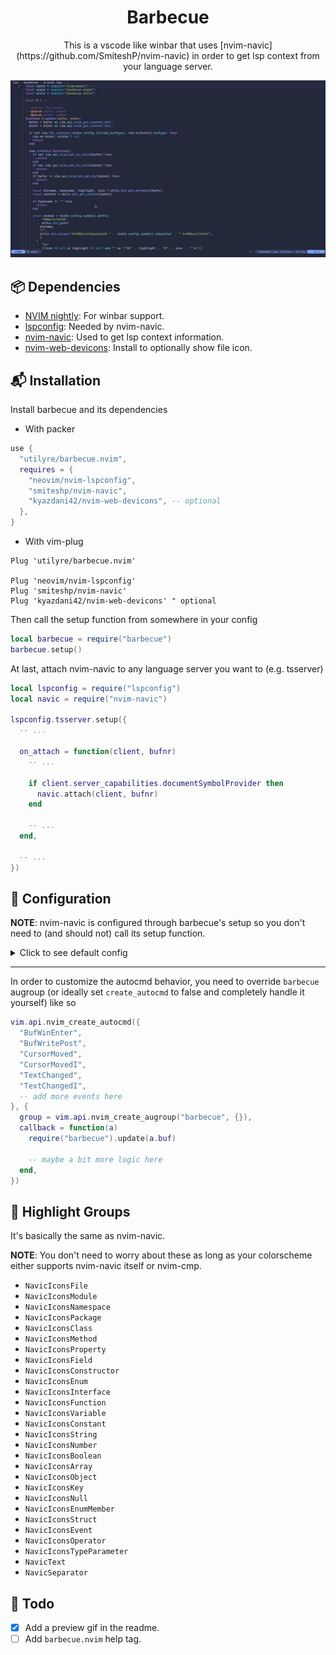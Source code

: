 <h1 align="center">Barbecue</h1>

<p align="center">
  This is a vscode like winbar that uses
  [nvim-navic](https://github.com/SmiteshP/nvim-navic) in order to get lsp
  context from your language server.
</p>

![preview](./preview.gif)

## 📦 Dependencies

- [NVIM nightly](https://github.com/neovim/neovim/releases/tag/nightly): For winbar support.
- [lspconfig](https://github.com/neovim/nvim-lspconfig): Needed by nvim-navic.
- [nvim-navic](https://github.com/smiteshp/nvim-navic): Used to get lsp context information.
- [nvim-web-devicons](https://github.com/kyazdani42/nvim-web-devicons): Install to optionally show file icon.

## 📬 Installation

Install barbecue and its dependencies

- With packer

```lua
use {
  "utilyre/barbecue.nvim",
  requires = {
    "neovim/nvim-lspconfig",
    "smiteshp/nvim-navic",
    "kyazdani42/nvim-web-devicons", -- optional
  },
}
```

- With vim-plug

```vim
Plug 'utilyre/barbecue.nvim'

Plug 'neovim/nvim-lspconfig'
Plug 'smiteshp/nvim-navic'
Plug 'kyazdani42/nvim-web-devicons' " optional
```

Then call the setup function from somewhere in your config

```lua
local barbecue = require("barbecue")
barbecue.setup()
```

At last, attach nvim-navic to any language server you want to (e.g. tsserver)

```lua
local lspconfig = require("lspconfig")
local navic = require("nvim-navic")

lspconfig.tsserver.setup({
  -- ...

  on_attach = function(client, bufnr)
    -- ...

    if client.server_capabilities.documentSymbolProvider then
      navic.attach(client, bufnr)
    end

    -- ...
  end,

  -- ...
})
```

## 🚠 Configuration

**NOTE**: nvim-navic is configured through barbecue's setup so you don't need
to (and should not) call its setup function.

<details>
  <summary>Click to see default config</summary>

  ```lua
  local barbecue = require("barbecue")

  barbecue.setup({
    ---whether to create winbar updater autocmd
    ---@type boolean
    create_autocmd = true,

    ---buftypes to enable winbar in
    ---@type table
    include_buftypes = { "" },

    ---filetypes not to enable winbar in
    ---@type table
    exclude_filetypes = { "toggleterm" },

    ---returns a string to be shown at the end of winbar
    ---@param bufnr number
    ---@return string
    custom_section = function(bufnr)
      return ""
    end,

    ---:help filename-modifiers
    modifiers = {
      ---@type string
      dirname = ":~:.",

      ---@type string
      basename = "",
    },

    symbols = {
      ---string to be shown at the start of winbar
      ---@type string
      prefix = " ",

      ---entry separator
      ---@type string
      separator = "",

      ---string to be shown when buffer is modified
      ---@type string
      modified = "",

      ---string to be shown when context is available but empty
      ---@type string
      default_context = "…",
    },

    ---icons for different context entry kinds
    kinds = {
      ---@type string
      File = "",

      ---@type string
      Package = "",

      ---@type string
      Module = "",

      ---@type string
      Namespace = "",

      ---@type string
      Class = "",

      ---@type string
      Constructor = "",

      ---@type string
      Field = "",

      ---@type string
      Property = "",

      ---@type string
      Method = "",

      ---@type string
      Struct = "",

      ---@type string
      Event = "",

      ---@type string
      Interface = "",

      ---@type string
      Enum = "",

      ---@type string
      EnumMember = "",

      ---@type string
      Constant = "",

      ---@type string
      Function = "",

      ---@type string
      TypeParameter = "",

      ---@type string
      Variable = "",

      ---@type string
      Operator = "",

      ---@type string
      Null = "",

      ---@type string
      Boolean = "",

      ---@type string
      Number = "",

      ---@type string
      String = "",

      ---@type string
      Key = "",

      ---@type string
      Array = "",

      ---@type string
      Object = "",
    },
  })
  ```
</details>

---

In order to customize the autocmd behavior, you need to override `barbecue`
augroup (or ideally set `create_autocmd` to false and completely handle it
yourself) like so

```lua
vim.api.nvim_create_autocmd({
  "BufWinEnter",
  "BufWritePost",
  "CursorMoved",
  "CursorMovedI",
  "TextChanged",
  "TextChangedI",
  -- add more events here
}, {
  group = vim.api.nvim_create_augroup("barbecue", {}),
  callback = function(a)
    require("barbecue").update(a.buf)

    -- maybe a bit more logic here
  end,
})
```

## 🎨 Highlight Groups

It's basically the same as nvim-navic.

**NOTE**: You don't need to worry about these as long as your colorscheme
either supports nvim-navic itself or nvim-cmp.

- `NavicIconsFile`
- `NavicIconsModule`
- `NavicIconsNamespace`
- `NavicIconsPackage`
- `NavicIconsClass`
- `NavicIconsMethod`
- `NavicIconsProperty`
- `NavicIconsField`
- `NavicIconsConstructor`
- `NavicIconsEnum`
- `NavicIconsInterface`
- `NavicIconsFunction`
- `NavicIconsVariable`
- `NavicIconsConstant`
- `NavicIconsString`
- `NavicIconsNumber`
- `NavicIconsBoolean`
- `NavicIconsArray`
- `NavicIconsObject`
- `NavicIconsKey`
- `NavicIconsNull`
- `NavicIconsEnumMember`
- `NavicIconsStruct`
- `NavicIconsEvent`
- `NavicIconsOperator`
- `NavicIconsTypeParameter`
- `NavicText`
- `NavicSeparator`

## 📓 Todo

- [x] Add a preview gif in the readme.
- [ ] Add `barbecue.nvim` help tag.
